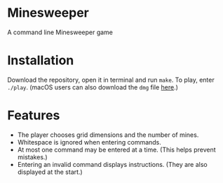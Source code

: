 # Minesweeper
A command line Minesweeper game

# Installation
Download the repository, open it in terminal and run `make`. To play, enter `./play`. (macOS users can also download the `dmg` file [here](https://www.dropbox.com/s/pxyy0rzex36ad9a/install_minesweeper.dmg?dl=0).)

# Features
- The player chooses grid dimensions and the number of mines.
- Whitespace is ignored when entering commands.
- At most one command may be entered at a time. (This helps prevent mistakes.)
- Entering an invalid command displays instructions. (They are also displayed at the start.)
